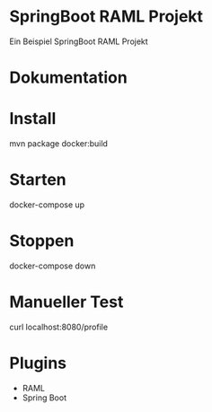 SpringBoot RAML Projekt
===================
Ein Beispiel SpringBoot RAML Projekt

# Dokumentation

# Install
mvn package docker:build

# Starten
docker-compose up

# Stoppen 
docker-compose down
# Manueller Test
curl localhost:8080/profile

# Plugins
- RAML
- Spring Boot